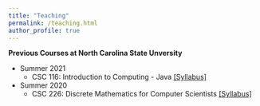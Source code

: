 ```yaml
---
title: "Teaching"
permalink: /teaching.html
author_profile: true
---
```


**Previous Courses at North Carolina State Unversity**

- Summer 2021 
  - CSC 116: Introduction to Computing - Java [[Syllabus]](https://ginabai.github.io/files/Teaching/CSC116(051)_Syllabus.pdf)
- Summer 2020
  - CSC 226: Discrete Mathematics for Computer Scientists [[Syllabus]](https://ginabai.github.io/files/Teaching/CSC226(051)_Syllabus.pdf)